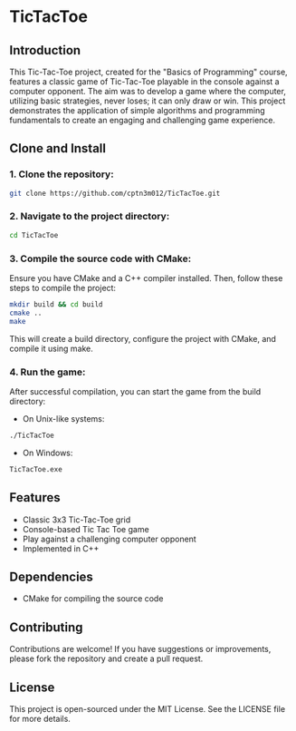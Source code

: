 # TicTacToe

## Introduction
This Tic-Tac-Toe project, created for the "Basics of Programming" course, features a classic game of Tic-Tac-Toe playable in the console against a computer opponent. The aim was to develop a game where the computer, utilizing basic strategies, never loses; it can only draw or win. This project demonstrates the application of simple algorithms and programming fundamentals to create an engaging and challenging game experience.

## Clone and Install

### 1. **Clone the repository:**
```bash
git clone https://github.com/cptn3m012/TicTacToe.git
```

### 2. **Navigate to the project directory:**
```bash
cd TicTacToe
```

### 3. **Compile the source code with CMake:**
Ensure you have CMake and a C++ compiler installed. Then, follow these steps to compile the project:
```bash
mkdir build && cd build
cmake ..
make
```
This will create a build directory, configure the project with CMake, and compile it using make.

### 4. **Run the game:**
After successful compilation, you can start the game from the build directory:
- On Unix-like systems:
```bash
./TicTacToe
```
- On Windows:
```bash
TicTacToe.exe
```

## Features
- Classic 3x3 Tic-Tac-Toe grid
- Console-based Tic Tac Toe game
- Play against a challenging computer opponent
- Implemented in C++

## Dependencies
- CMake for compiling the source code
  
## Contributing
Contributions are welcome! If you have suggestions or improvements, please fork the repository and create a pull request.

## License
This project is open-sourced under the MIT License. See the LICENSE file for more details.

